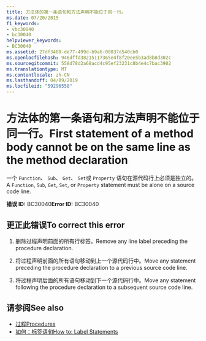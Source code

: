 ```yaml
---
title: 方法体的第一条语句和方法声明不能位于同一行。
ms.date: 07/20/2015
f1_keywords:
- vbc30040
- bc30040
helpviewer_keywords:
- BC30040
ms.assetid: 27df3488-de77-499d-b9a6-08037d540cb0
ms.openlocfilehash: 946dffd38215117365e4f8f20ee5b3ad8b8d302c
ms.sourcegitcommit: 558d78d2a68acd4c95ef23231c8b4e4c7bac3902
ms.translationtype: MT
ms.contentlocale: zh-CN
ms.lasthandoff: 04/09/2019
ms.locfileid: "59296558"
---
```

# <a name="first-statement-of-a-method-body-cannot-be-on-the-same-line-as-the-method-declaration"></a><span data-ttu-id="45356-102">方法体的第一条语句和方法声明不能位于同一行。</span><span class="sxs-lookup"><span data-stu-id="45356-102">First statement of a method body cannot be on the same line as the method declaration</span></span>
<span data-ttu-id="45356-103">一个 `Function`、 `Sub`、 `Get`、 `Set`或 `Property` 语句在源代码行上必须是独立的。</span><span class="sxs-lookup"><span data-stu-id="45356-103">A `Function`, `Sub`, `Get`, `Set`, or `Property` statement must be alone on a source code line.</span></span>  
  
 <span data-ttu-id="45356-104">**错误 ID:** BC30040</span><span class="sxs-lookup"><span data-stu-id="45356-104">**Error ID:** BC30040</span></span>  
  
## <a name="to-correct-this-error"></a><span data-ttu-id="45356-105">更正此错误</span><span class="sxs-lookup"><span data-stu-id="45356-105">To correct this error</span></span>  
  
1. <span data-ttu-id="45356-106">删除过程声明前面的所有行标签。</span><span class="sxs-lookup"><span data-stu-id="45356-106">Remove any line label preceding the procedure declaration.</span></span>  
  
2. <span data-ttu-id="45356-107">将过程声明前面的所有语句移动到上一个源代码行中。</span><span class="sxs-lookup"><span data-stu-id="45356-107">Move any statement preceding the procedure declaration to a previous source code line.</span></span>  
  
3. <span data-ttu-id="45356-108">将过程声明后面的所有语句移动到下一个源代码行中。</span><span class="sxs-lookup"><span data-stu-id="45356-108">Move any statement following the procedure declaration to a subsequent source code line.</span></span>  
  
## <a name="see-also"></a><span data-ttu-id="45356-109">请参阅</span><span class="sxs-lookup"><span data-stu-id="45356-109">See also</span></span>

- [<span data-ttu-id="45356-110">过程</span><span class="sxs-lookup"><span data-stu-id="45356-110">Procedures</span></span>](../../visual-basic/programming-guide/language-features/procedures/index.md)
- [<span data-ttu-id="45356-111">如何：标签语句</span><span class="sxs-lookup"><span data-stu-id="45356-111">How to: Label Statements</span></span>](../../visual-basic/programming-guide/program-structure/how-to-label-statements.md)
